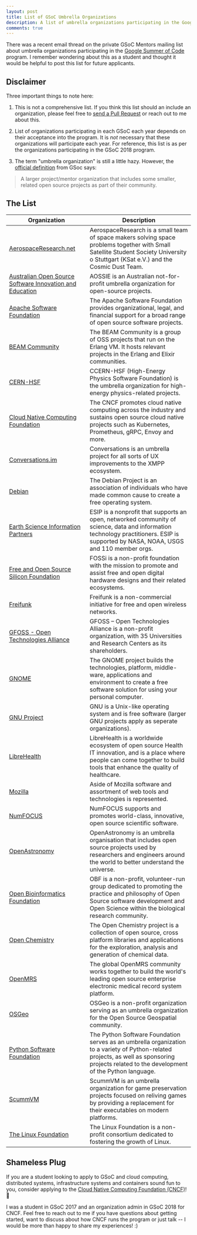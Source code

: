 ```yaml
---
layout: post
title: List of GSoC Umbrella Organizations
description: A list of umbrella organizations participating in the Google Summer of Code program.
comments: true
---
```


There was a recent email thread on the private GSoC Mentors mailing list about umbrella organizations participating in the [Google Summer of Code](https://summerofcode.withgoogle.com/) program. I remember wondering about this as a student and thought it would be helpful to post this list for future applicants.

## Disclaimer

Three important things to note here:

1. This is not a comprehensive list. If you think this list should an include an organization, please feel free to [send a Pull Request](https://github.com/nikhita/nikhita.github.io/tree/master/_posts) or reach out to me about this.

2. List of organizations participating in each GSoC each year depends on their acceptance into the program. It is _not_ necessary that these organizations will participate each year. For reference, this list is as per the organizations participating in the GSoC 2018 program.

3. The term "umbrella organization" is still a little hazy. However, the [official definition](https://developers.google.com/open-source/gsoc/resources/glossary#umbrella_organization) from GSoc says:

> A larger project/mentor organization that includes some smaller, related open source projects as part of their community.

## The List

| Organization | Description |
| ------------ | ----------- |
| [AerospaceResearch.net](https://summerofcode.withgoogle.com/organizations/6105960616034304/) | AerospaceResearch is a small team of space makers solving space problems together with Small Satellite Student Society University o Stuttgart (KSat e.V.) and the Cosmic Dust Team. |
| [Australian Open Source Software Innovation and Education](https://summerofcode.withgoogle.com/organizations/4572613016289280/) | AOSSIE is an Australian not-for-profit umbrella organization for open-source projects. |
| [Apache Software Foundation](https://summerofcode.withgoogle.com/organizations/5718432427802624/) | The Apache Software Foundation provides organizational, legal, and financial support for a broad range of open source software projects. |
| [BEAM Community](https://summerofcode.withgoogle.com/organizations/6486585449644032/) | The BEAM Community is a group of OSS projects that run on the Erlang VM. It hosts relevant projects in the Erlang and Elixir communities. |
| [CERN-HSF](https://summerofcode.withgoogle.com/organizations/5377828787322880/) | CCERN-HSF (High-Energy Physics Software Foundation) is the umbrella organization for high-energy physics-related projects. |
| [Cloud Native Computing Foundation](https://summerofcode.withgoogle.com/organizations/6453865516367872/) | The CNCF promotes cloud native computing across the industry and sustains open source cloud native projects such as Kubernetes, Prometheus, gRPC, Envoy and more. |
| [Conversations.im](https://summerofcode.withgoogle.com/organizations/5223357386063872/) | Conversations is an umbrella project for all sorts of UX improvements to the XMPP ecosystem. |
| [Debian](https://summerofcode.withgoogle.com/organizations/5166394929315840/) | The Debian Project is an association of individuals who have made common cause to create a free operating system. |
| [Earth Science Information Partners](https://summerofcode.withgoogle.com/organizations/6361231930163200/) | ESIP is a nonprofit that supports an open, networked community of science, data and information technology practitioners. ESIP is supported by NASA, NOAA, USGS and 110 member orgs. |
| [Free and Open Source Silicon Foundation](https://summerofcode.withgoogle.com/organizations/5253365315928064/) | FOSSi is a non-profit foundation with the mission to promote and assist free and open digital hardware designs and their related ecosystems. |
| [Freifunk](https://summerofcode.withgoogle.com/organizations/4687947786354688/) | Freifunk is a non-commercial initiative for free and open wireless networks. |
| [GFOSS - Open Technologies Alliance](https://summerofcode.withgoogle.com/organizations/4954936912117760/) | GFOSS – Open Technologies Alliance is a non-profit organization, with 35 Universities and Research Centers as its shareholders. |
| [GNOME](https://summerofcode.withgoogle.com/organizations/5900447454330880/) | The GNOME project builds the technologies, platform, middle-ware, applications and environment to create a free software solution for using your personal computer. |
| [GNU Project](https://summerofcode.withgoogle.com/organizations/6071880469970944/) | GNU is a Unix-like operating system and is free software (larger GNU projects apply as seperate organizations). |
| [LibreHealth](https://summerofcode.withgoogle.com/organizations/6413416923660288/) | LibreHealth is a worldwide ecosystem of open source Health IT innovation, and is a place where people can come together to build tools that enhance the quality of healthcare. |
| [Mozilla](https://summerofcode.withgoogle.com/archive/2018/organizations/6589662424465408/) | Aside of Mozilla software and assortment of web tools and technologies is represented. |
| [NumFOCUS](https://summerofcode.withgoogle.com/organizations/5724916167475200/) | NumFOCUS supports and promotes world-class, innovative, open source scientific software. |
| [OpenAstronomy](https://summerofcode.withgoogle.com/organizations/5078690623389696/) | OpenAstronomy is an umbrella organisation that includes open source projects used by researchers and engineers around the world to better understand the universe. |
| [Open Bioinformatics Foundation](https://summerofcode.withgoogle.com/organizations/5340733272227840/) | OBF is a non-profit, volunteer-run group dedicated to promoting the practice and philosophy of Open Source software development and Open Science within the biological research community. |
| [Open Chemistry](https://summerofcode.withgoogle.com/organizations/6513013473935360/) | The Open Chemistry project is a collection of open source, cross platform libraries and applications for the exploration, analysis and generation of chemical data. |
| [OpenMRS](https://summerofcode.withgoogle.com/organizations/5416546558541824/) | The global OpenMRS community works together to build the world's leading open source enterprise electronic medical record system platform. |
| [OSGeo](https://summerofcode.withgoogle.com/organizations/5051492877205504/) | OSGeo is a non-profit organization serving as an umbrella organization for the Open Source Geospatial community. |
| [Python Software Foundation](https://summerofcode.withgoogle.com/organizations/4812284052897792/) | The Python Software Foundation serves as an umbrella organization to a variety of Python-related projects, as well as sponsoring projects related to the development of the Python language. |
| [ScummVM](https://summerofcode.withgoogle.com/organizations/5830375113228288/) | ScummVM is an umbrella organization for game preservation projects focused on reliving games by providing a replacement for their executables on modern platforms. |
| [The Linux Foundation](https://summerofcode.withgoogle.com/organizations/4687783302529024/) | The Linux Foundation is a non-profit consortium dedicated to fostering the growth of Linux. |

## Shameless Plug

If you are a student looking to apply to GSoC and cloud computing, distributed systems, infrastructure systems and containers sound fun to you, consider applying to the [Cloud Native Computing Foundation (CNCF)](https://www.cncf.io/)! :tada:

I was a student in GSoC 2017 and an organization admin in GSoC 2018 for CNCF. Feel free to reach out to me if you have questions about getting started, want to discuss about how CNCF runs the program or just talk -- I would be more than happy to share my experiences! :)
